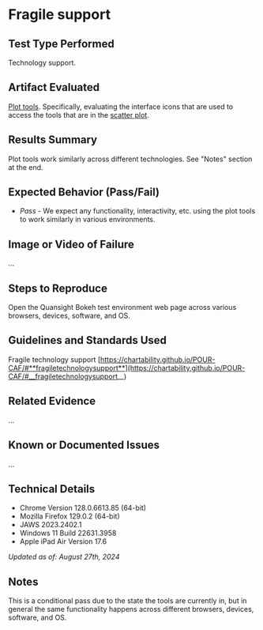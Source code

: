 # Fragile support

## Test Type Performed

Technology support.

## Artifact Evaluated

[Plot tools](https://docs.bokeh.org/en/latest/docs/user_guide/interaction/tools.html#ug-interaction-tools). Specifically, evaluating the interface icons that are used to access the tools that are in the [scatter plot](https://quansight-labs.github.io/bokeh-a11y-audit/#_ts1723552414769).

## Results Summary

Plot tools work similarly across different technologies. See "Notes" section at the end.

## Expected Behavior (Pass/Fail)

- _Pass_ - We expect any functionality, interactivity, etc. using the plot tools to work similarly in various environments.

## Image or Video of Failure

...

## Steps to Reproduce

Open the Quansight Bokeh test environment web page across various browsers, devices, software, and OS.

## Guidelines and Standards Used

Fragile technology support [https://chartability.github.io/POUR-CAF/#**fragiletechnologysupport**](https://chartability.github.io/POUR-CAF/#__fragiletechnologysupport__)

## Related Evidence

...

## Known or Documented Issues

...

## Technical Details

- Chrome Version 128.0.6613.85 (64-bit)
- Mozilla Firefox 129.0.2 (64-bit)
- JAWS 2023.2402.1
- Windows 11 Build 22631.3958
- Apple iPad Air Version 17.6

_Updated as of: August 27th, 2024_

## Notes

This is a conditional pass due to the state the tools are currently in, but in general the same functionality happens across different browsers, devices, software, and OS.
